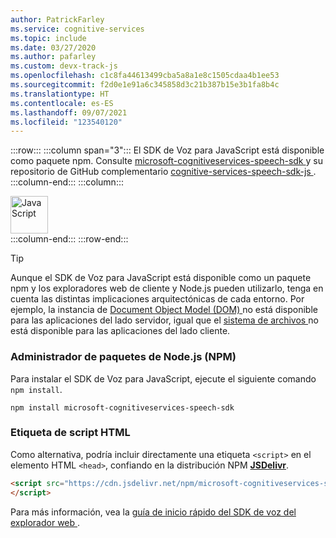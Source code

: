 ```yaml
---
author: PatrickFarley
ms.service: cognitive-services
ms.topic: include
ms.date: 03/27/2020
ms.author: pafarley
ms.custom: devx-track-js
ms.openlocfilehash: c1c8fa44613499cba5a8a1e8c1505cdaa4b1ee53
ms.sourcegitcommit: f2d0e1e91a6c345858d3c21b387b15e3b1fa8b4c
ms.translationtype: HT
ms.contentlocale: es-ES
ms.lasthandoff: 09/07/2021
ms.locfileid: "123540120"
---
```

:::row:::
    :::column span="3":::
        El SDK de Voz para JavaScript está disponible como paquete npm. Consulte <a href="https://www.npmjs.com/package/microsoft-cognitiveservices-speech-sdk" target="_blank">microsoft-cognitiveservices-speech-sdk </a> y su repositorio de GitHub complementario <a href="https://github.com/Microsoft/cognitive-services-speech-sdk-js" target="_blank">cognitive-services-speech-sdk-js </a>.
    :::column-end:::
    :::column:::
        <br>
        <div class="icon is-large">
            <img alt="JavaScript" src="https://docs.microsoft.com/media/logos/logo_js.svg"  width="60px">
        </div>
    :::column-end:::
:::row-end:::

> [!TIP]
> Aunque el SDK de Voz para JavaScript está disponible como un paquete npm y los exploradores web de cliente y Node.js pueden utilizarlo, tenga en cuenta las distintas implicaciones arquitectónicas de cada entorno. Por ejemplo, la instancia de <a href="https://en.wikipedia.org/wiki/Document_Object_Model" target="_blank">Document Object Model (DOM) </a> no está disponible para las aplicaciones del lado servidor, igual que el <a href="https://nodejs.org/api/fs.html" target="_blank">sistema de archivos </a> no está disponible para las aplicaciones del lado cliente.

### <a name="nodejs-package-manager-npm"></a>Administrador de paquetes de Node.js (NPM)

Para instalar el SDK de Voz para JavaScript, ejecute el siguiente comando `npm install`.

```nodejs
npm install microsoft-cognitiveservices-speech-sdk
```

### <a name="html-script-tag"></a>Etiqueta de script HTML

Como alternativa, podría incluir directamente una etiqueta `<script>` en el elemento HTML `<head>`, confiando en la distribución NPM <a href="https://www.jsdelivr.com/package/npm/microsoft-cognitiveservices-speech-sdk" target="_blank">**JSDelivr**</a>.

```html
<script src="https://cdn.jsdelivr.net/npm/microsoft-cognitiveservices-speech-sdk@latest/distrib/browser/microsoft.cognitiveservices.speech.sdk.bundle-min.js">
</script>
```

Para más información, vea la <a href="https://github.com/Azure-Samples/cognitive-services-speech-sdk/tree/master/quickstart/javascript/browser" target="_blank">guía de inicio rápido del SDK de voz del explorador web </a>.

